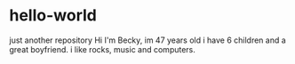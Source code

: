 # hello-world
just another repository
Hi I'm Becky, im 47 years old i have 6 children and a great boyfriend. i like rocks, music and computers. 
